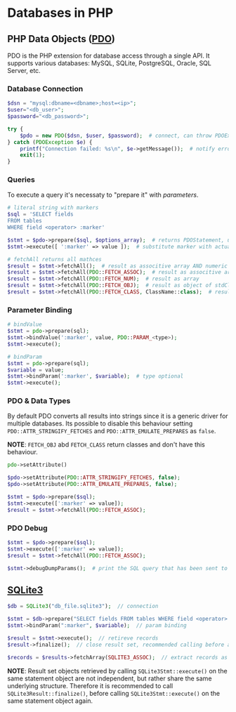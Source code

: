 # Databases in PHP

## PHP Data Objects ([PDO][pdo])

[pdo]: https://www.php.net/manual/en/book.pdo.php

PDO is the PHP extension for database access through a single API. It supports various databases: MySQL, SQLite, PostgreSQL, Oracle, SQL Server, etc.

### Database Connection

```php
$dsn = "mysql:dbname=<dbname>;host=<ip>";
$user="<db_user>";
$password="<db_password>";

try {
    $pdo = new PDO($dsn, $user, $password);  # connect, can throw PDOException
} catch (PDOException $e) {
    printf("Connection failed: %s\n", $e->getMessage());  # notify error
    exit(1);
}
```

### Queries

To execute a query it's necessaty to "prepare it" with *parameters*.

```php
# literal string with markers
$sql = 'SELECT fields
FROM tables
WHERE field <operator> :marker'

$stmt = $pdo->prepare($sql, $options_array);  # returns PDOStatement, used to execute the query
$stmt->execute([ ':marker' => value ]);  # substitute marker with actual value

# fetchAll returns all mathces
$result = $stmt->fetchAll();  # result as associtive array AND numeric array (PDO::FETCH_BOTH)
$result = $stmt->fetchAll(PDO::FETCH_ASSOC);  # result as associtive array
$result = $stmt->fetchAll(PDO::FETCH_NUM);  # result as array
$result = $stmt->fetchAll(PDO::FETCH_OBJ);  # result as object of stdClass
$result = $stmt->fetchAll(PDO::FETCH_CLASS, ClassName::class);  # result as object of a specific class
```

### Parameter Binding

```php
# bindValue
$stmt = pdo->prepare(sql);
$stmt->bindValue(':marker', value, PDO::PARAM_<type>);
$stmt->execute();

# bindParam
$stmt = pdo->prepare(sql);
$variable = value;
$stmt->bindParam(':marker', $variable);  # type optional
$stmt->execute();
```

### PDO & Data Types

By default PDO converts all results into strings since it is a generic driver for multiple databases.
Its possible to disable this behaviour setting `PDO::ATTR_STRINGIFY_FETCHES` and `PDO::ATTR_EMULATE_PREPARES` as `false`.

**NOTE**: `FETCH_OBJ` abd `FETCH_CLASS` return classes and don't have this behaviour.

```php
pdo->setAttribute()

$pdo->setAttribute(PDO::ATTR_STRINGIFY_FETCHES, false);
$pdo->setAttribute(PDO::ATTR_EMULATE_PREPARES, false);

$stmt = $pdo->prepare($sql);
$stmt->execute([':marker' => value]);
$result = $stmt->fetchAll(PDO::FETCH_ASSOC);
```

### PDO Debug

```php
$stmt = $pdo->prepare($sql);
$stmt->execute([':marker' => value]);
$result = $stmt->fetchAll(PDO::FETCH_ASSOC);

$stmt->debugDumpParams();  # print the SQL query that has been sent to the database
```

## [SQLite3](https://www.php.net/manual/en/book.sqlite3.php)

```php
$db = SQLite3("db_file.sqlite3");  // connection

$stmt = $db->prepare("SELECT fields FROM tables WHERE field <operator> :marker");  // preapre query
$stmt->bindParam(":marker", $variable);  // param binding

$result = $stmt->execute();  // retireve records
$result->finalize();  // close result set, recommended calling before another execute()

$records = $results->fetchArray(SQLITE3_ASSOC);  // extract records as array (flase if no results)
```

**NOTE**: Result set objects retrieved by calling `SQLite3Stmt::execute()` on the same statement object are not independent, but rather share the same underlying structure. Therefore it is recommended to call `SQLite3Result::finalize()`, before calling `SQLite3Stmt::execute()` on the same statement object again.
